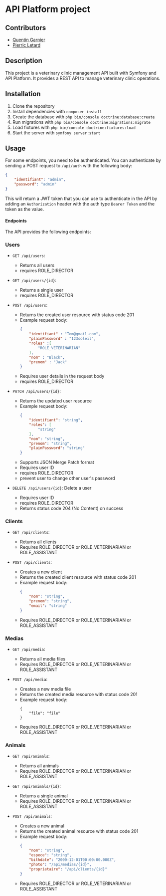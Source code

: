 # API Platform project
## Contributors

- [Quentin Garnier](https://github.com/F1N3X)
- [Pierric Letard](https://github.com/Mrpierrouge)

## Description

This project is a veterinary clinic management API built with Symfony and API Platform. It provides a REST API to manage veterinary clinic operations.

## Installation

1. Clone the repository
2. Install dependencies with `composer install`
3. Create the database with `php bin/console doctrine:database:create`
4. Run migrations with `php bin/console doctrine:migrations:migrate`
5. Load fixtures with `php bin/console doctrine:fixtures:load`
6. Start the server with `symfony server:start`


## Usage

For some endpoints, you need to be authenticated. You can authenticate by sending a POST request to `/api/auth` with the following body:

```json
{
    "identifiant": "admin",
    "password": "admin"
}
```

This will return a JWT token that you can use to authenticate in the API by adding an `Authorization` header with the auth type `Bearer Token` and the token as the value.

#### Endpoints
The API provides the following endpoints:

### Users
- `GET /api/users`:
    - Returns all users
    - requires ROLE_DIRECTOR
    
- `GET /api/users/{id}`:
    - Returns a single user
    - requires ROLE_DIRECTOR

- `POST /api/users`:
    - Returns the created user resource with status code 201
    - Example request body:
        ```json
        {
            "identifiant" : "Tom@gmail.com",
            "plainPassword" : "123soleil",
            "roles" :[
                "ROLE_VETERINARIAN"
            ],
            "nom" : "Black",
            "prenom" : "Jack"
        }
        ```
    - Requires user details in the request body
    - requires ROLE_DIRECTOR

- `PATCH /api/users/{id}`:
    - Returns the updated user resource
    - Example request body:
        ```json
        {
            "identifiant": "string",
            "roles": [
                "string"
            ],
            "nom": "string",
            "prenom": "string",
            "plainPassword": "string"
        }
        ```
    - Supports JSON Merge Patch format
    - Requires user ID
    - requires ROLE_DIRECTOR
    - prevent user to change other user's password
    

- `DELETE /api/users/{id}`: Delete a user
    - Requires user ID
    - requires ROLE_DIRECTOR
    - Returns status code 204 (No Content) on success


### Clients
- `GET /api/clients`:
    - Returns all clients
    - Requires ROLE_DIRECTOR or ROLE_VETERINARIAN or ROLE_ASSISTANT

- `POST /api/clients`:
    - Creates a new client
    - Returns the created client resource with status code 201
    - Example request body:
        ```json
        {
            "nom": "string",
            "prenom": "string",
            "email": "string"
        }
        ```
    - Requires ROLE_DIRECTOR or ROLE_VETERINARIAN or ROLE_ASSISTANT


### Medias
- `GET /api/media`:
    - Returns all media files
    - Requires ROLE_DIRECTOR or ROLE_VETERINARIAN or ROLE_ASSISTANT

- `POST /api/media`:
    - Creates a new media file
    - Returns the created media resource with status code 201
    - Example request body:
        ```form-data
        {
            "file": "file"
        }
        ```
    - Requires ROLE_DIRECTOR or ROLE_VETERINARIAN or ROLE_ASSISTANT


### Animals
- `GET /api/animals`:
    - Returns all animals
    - Requires ROLE_DIRECTOR or ROLE_VETERINARIAN or ROLE_ASSISTANT

- `GET /api/animals/{id}`:
    - Returns a single animal
    - Requires ROLE_DIRECTOR or ROLE_VETERINARIAN or ROLE_ASSISTANT

- `POST /api/animals`:
    - Creates a new animal
    - Returns the created animal resource with status code 201
    - Example request body:
        ```json
        {
            "nom": "string",
            "espece": "string",
            "bithdate": "2000-12-01T00:00:00.000Z",
            "photo": "/api/medias/{id}",
            "proprietaire": "/api/clients/{id}"
        }
        ```
    - Requires ROLE_DIRECTOR or ROLE_VETERINARIAN or ROLE_ASSISTANT